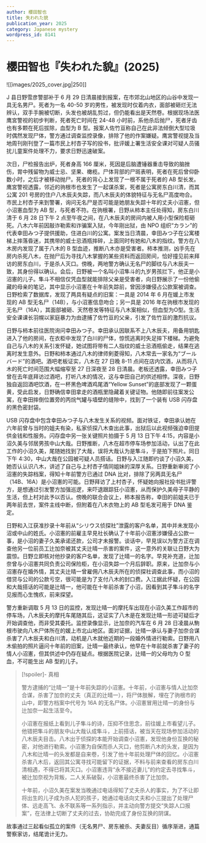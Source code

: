 ```yaml
---
author: 櫻田智也
title: 失われた貌
publication_year: 2025
category: Japanese mystery
wordpress_id: 8141
---
```

# 櫻田智也『失われた貌』(2025)

![[images/2025_cover.jpg|250]]

J 县日野雪彦警部补于 6 月 29 日清晨接到报案，在市郊北山地区的山谷中发现一具无名男尸。死者为一名 40-50 岁的男性，被发现时仅着内衣，面部被砸烂无法辨认，双手手腕被切断，头发也被胡乱剪过，但仍能看出是天然卷。根据现场法医鹰宮警视的初步判断，死者死亡时间在 24-48 小时前，系他杀后抛尸，死者牙齿也有多颗在死后拔除，血型为 B 型。报案人佐竹亘称自己在此非法倾倒大型垃圾时偶然发现尸体，警方通过调查监控录像，排除了他的作案嫌疑。鹰宮警视提及当地周刊刚刊登了一篇市民上村杏子写的投书，批评媛上署生活安全课对可疑人员骚扰儿童案件处理不力，要求日野迅速破案。

次日，尸检报告出炉，死者身高 166 厘米，死因是后脑遭锤器重击导致的脑挫伤，胃中残留物为威士忌、坚果、橄榄。尸体背部的尸斑表明，死者在死后曾仰卧数小时，之后才被移动抛尸。死者的背心上发现了一根不属于死者的 AB 型长发。鹰宮警视透露，邻近的驹根市也发生了一起谋杀案，死者是公寓房东白川清，而其公寓 201 号房的住户八木辰夫失踪，而八木辰夫的体貌特征与无名尸高度吻合。市民上村杏子来到警署，询问无名尸是否可能是她朋友失踪十年的丈夫小沼憲，但小沼憲血型为 AB 型，与死者不符。在驹根署，日野从柿本主任处得知，房东白川清于 6 月 28 日下午 2 点至午夜之间，在八木辰夫的房间内被人用小型保险柜砸死。八木六年前因敲诈勒索和诈骗案入狱，今年刚出狱，由 NPO 组织“カラン”的代表幸田みつ子提供援助，住进白川的公寓。案发当日清晨，幸田みつ子在公寓楼梯上摔落昏迷，其携带的威士忌酒瓶摔碎，上面同时有她和八木的指纹。警方在八木房内发现了属于八木的 B 型血迹，推断八木亦是受害者。柿本推测，凶手先在房内杀死八木，在抛尸后为寻找八木掌握的某些资料而返回房间，恰好撞见前来拜访的房东白川，于是杀人灭口。傍晚，两地警方确认无名尸的脚纹与八木辰夫一致，其身份得以确认。会后，日野被一个名叫小沼隼斗的九岁男孩拦下，他正是小沼憲的儿子。隼斗不相信仅凭血型就能排除父亲是受害者，向日野展示了一份他偷藏的母亲的笔记，其中显示小沼憲在十年前失踪前，曾因涉嫌侵占公款案被调查。日野检索了数据库，发现了两具有疑点的旧案：一具是 2014 年 6 月在媛上市发现的 AB 型无名尸（14B），与小沼憲信息吻合；另一具是 2016 年在驹根市发现的无名尸（16A），其面部被砸、天然卷发等特征与八木案相似，但血型为O型。生活安全课课长羽幌以家庭暴力为由逮捕了佐竹亘的父亲，引发了佐竹亘的激烈抗议。

日野与柿本前往医院询问幸田みつ子。幸田承认因联系不上八木辰夫，用备用钥匙进入了他的房间，在衣柜中发现了白川的尸体，惊慌逃离时失足摔下楼梯。为避免自己与八木的关系引发怀疑，她试图将带有二人指纹的威士忌酒瓶偷走，结果在逃离时发生意外。日野和柿本通过八木的律师剣菱得知，八木常去一家名为“ブールバード”的酒吧。酒吧老板证实，八木在 27 日晚 8-11 点间在店内饮酒，从而将八木的死亡时间范围大幅缩窄至 27 日深夜至 28 日清晨。老板还透露，幸田みつ子曾在去年底拜访过酒吧，打听八木的情况，这与幸田自己的供述相悖。深夜，日野独自返回酒吧饮酒，在一杯黑色啤酒鸡尾酒“Yellow Sunset”的底部发现了一颗蛋黄，受此启发，日野确信幸田拿走的酒瓶里隐藏着关键证物。他随即前往案发公寓，在幸田摔倒位置旁的丙烷气罐与墙壁的缝隙中，找到了一个装有 USB 闪存盘的黑色密封袋。

USB 闪存盘中包含幸田みつ子与八木发生关系的视频。面对铁证，幸田承认她在六年前曾与当时的姐夫有染，私家侦探八木查出此事，出狱后以此视频强迫幸田提供金钱和性服务。闪存盘中另一张关键照片拍摄于 5 月 13 日下午 4:15，内容是小沼久美与邻居男孩中山大哉。日野推断，八木在超市停车场参加活动，认出了在此工作的小沼久美，尾随她找到了大哉，误将大哉认为是隼斗，于是拍下照片。同日下午 4:30，中山大哉在公园被可疑人员搭话。日野与入江随即约谈了小沼久美，她否认认识八木，讲述了自己与上村杏子情同姐妹的深厚关系。日野重新审阅了小沼憲的失踪档案，得知十年前警方已通过 DNA 比对，排除了另两具无名尸（14B、16A）是小沼憲的可能。日野拜访了上村杏子，怀疑她向报社投书批评警方，是想通过引发警方加强巡逻，来吓退跟踪狂小沼憲，从而保护久美母子平静的生活，但上村对此予以否认。傍晚的联合会议上，柿本报告称，幸田的前姐夫已于两年前去世，案件主线中断，但附着在八木衣物上的 AB 型毛发可用于 DNA 鉴定。

日野和入江获准抄录十年前从“シリウス侦探社”泄露的客户名单，其中并未发现小沼或中山的姓氏。小沼憲的前雇主早見社长确认了十年前小沼憲涉嫌侵占公款一事，是小沼的妻子久美承诺还款，公司才未报警。谈话中，早見误以为警方正在调查他另一位前员工辻加奈被其丈夫辻晴一杀害的案件，这一意外的关联让日野大为震惊。日野立即核对他抄录的客户名单，发现了辻晴一的名字。早見补充道，辻加奈曾与小沼憲共同负责公司保险柜，在小沼失踪一个月后辞职。原来，辻加奈与小沼憲存在婚外情，其丈夫辻晴一曾雇佣八木辰夫所在的侦探社调查此事，而小沼的借贷与公司的公款亏空，很可能是为了支付八木的封口费。入江据此怀疑，在公园和大哉搭话的可能是辻晴一，他可能在十年前杀害了小沼，因看到其子隼斗的名字见报而心生愧疚，前来探望。

警方重新调取 5 月 13 日的监控，发现辻晴一的摩托车出现在小沼久美工作超市的停车场，八木辰夫的摩托车尾随其后，这证实了八木是在发现辻晴一形迹可疑后才开始调查他，而非受其委托。监控录像显示，辻加奈的汽车在 6 月 28 日凌晨从駒根市驶向八木尸体所在的媛上市北山地区。面对证据，辻晴一承认与妻子加奈合谋杀害了八木辰夫和白川清，动机是八木就他近期的一段婚外情进行勒索。日野用八木偷拍的照片逼问十年前的旧案，辻晴一最终承认，他早在十年前就杀害了妻子的情人小沼憲，但其供述中仍存在疑点。根据医院记录，辻晴一的父母均为 O 型血，不可能生出 AB 型的儿子。

> [!spoiler]- 真相
>
> 警方逮捕的“辻晴一”是十年前失踪的小沼憲。十年前，小沼憲与情人辻加奈合谋，杀害了加奈的丈夫（真正的辻晴一），将尸体肢解，埋在了驹根市的山中，即警方档案中代号为 16A 的无名尸体。小沼憲冒用辻晴一的身份与辻加奈一起生活至今。
> 
> 小沼憲在报纸上看到儿子隼斗的诗，压抑不住思念，前往媛上市看望儿子。他错把隼斗的朋友中山大哉认成隼斗，上前搭话，被当天在现场参加活动的八木辰夫目击。八木出于侦探的本能开始调查小沼憲，发现他身份互换的秘密，对他进行勒索。小沼憲为自保而杀人灭口，他剪断八木的头发，是因为八木和辻晴一的头发都是自来卷，引发了他十年前处理尸体的回忆。小沼憲杀害八木后，返回其公寓寻找可能留下的证据，不料与前来查看的房东白川清相遇，不得已将其灭口。小沼憲违背“永不接近妻儿”的约定去寻找隼斗，被辻加奈视为背叛，二人关系破裂，小沼憲最终杀害了辻加奈。
> 
> 十年前，小沼久美在案发当晚通过电话得知了丈夫杀人的事实，为了不让即将出生的儿子成为杀人犯的孩子，她通过电话向丈夫和小三提出了处理尸体、远走高飞、永不联系等一系列指示，并主动向警方提交“失踪人口报案”，在法律上切断了丈夫的过去，协助完成了身份互换的阴谋。

故事通过三起看似孤立的案件（无名男尸、房东被杀、夫妻反目）循序渐进，通篇警察家访，结尾诡计无力。